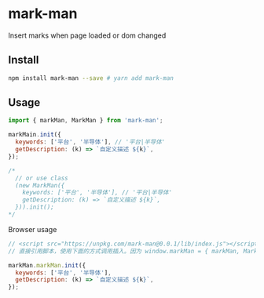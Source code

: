 # mark-man

Insert marks when page loaded or dom changed

## Install

```bash
npm install mark-man --save # yarn add mark-man
```

## Usage

```js
import { markMan, MarkMan } from 'mark-man';

markMain.init({
  keywords: ['平台', '半导体'], // '平台|半导体'
  getDescription: (k) => `自定义描述 ${k}`,
});

/*
  // or use class
  (new MarkMan({
    keywords: ['平台', '半导体'], // '平台|半导体'
    getDescription: (k) => `自定义描述 ${k}`,
  })).init();
*/
```

Browser usage

```js
// <script src="https://unpkg.com/mark-man@0.0.1/lib/index.js"></script>
// 直接引用脚本，使用下面的方式调用插入。因为 window.markMan = { markMan, MarkMan }

markMan.markMan.init({
  keywords: ['平台', '半导体'],
  getDescription: (k) => `自定义描述 ${k}`,
});
```
